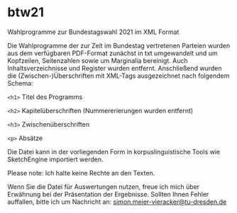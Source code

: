 # btw21
Wahlprogramme zur Bundestagswahl 2021 im XML Format

Die Wahlprogramme der zur Zeit im Bundestag vertretenen Parteien wurden aus dem verfügbaren PDF-Format zunächst in txt umgewandelt und um Kopfzeilen, Seitenzahlen sowie um Marginalia bereinigt. Auch Inhaltsverzeichnisse und Register wurden entfernt. Anschließend wurden die (Zwischen-)Überschriften mit XML-Tags ausgezeichnet nach folgendem Schema:

`<h1>` Titel des Programms

`<h2>` Kapitelüberschriften (Nummererierungen wurden entfernt)

`<h3>` Zwischenüberschriften

`<p>` Absätze

Die Datei kann in der vorliegenden Form in korpuslinguistische Tools wie SketchEngine importiert werden.

Please note: Ich halte keine Rechte an den Texten.

Wenn Sie die Datei für Auswertungen nutzen, freue ich mich über Erwähnung bei der Präsentation der Ergebnisse. Sollten Ihnen Fehler auffallen, bitte ich um Nachricht an: simon.meier-vieracker@tu-dresden.de
